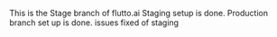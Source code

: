 This is the Stage branch of flutto.ai
Staging setup is done.
Production branch set up is done.
issues fixed of staging